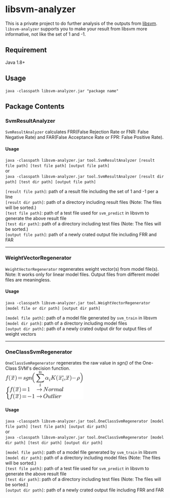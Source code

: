 # libsvm-analyzer
This is a private project to do further analysis of the outputs from [libsvm](https://www.csie.ntu.edu.tw/~cjlin/libsvm/).  
`libsvm-analyzer` supports you to make your result from libsvm more informative, not like the set of 1 and -1.

## Requirement
Java 1.8+

## Usage
`java -classpath libsvm-analyzer.jar "package name"`

## Package Contents
### SvmResultAnalyzer
`SvmResultAnalyzer` calculates FRR(False Rejection Rate or FNR: False Negative Rate) and FAR(False Acceptance Rate or FPR: False Positive Rate).

#### Usage
`java -classpath libsvm-analyzer.jar tool.SvmResultAnalyzer [result file path] [test file path] [output file path]`  
or  
`java -classpath libsvm-analyzer.jar tool.SvmResultAnalyzer [result dir path] [test dir path] [output file path]`  

`[result file path]`: path of a result file including the set of 1 and -1 per a line  
`[result dir path]`: path of a directory including result files (Note: The files will be sorted.)  
`[test file path]`: path of a test file used for `svm_predict` in libsvm to generate the above result file  
`[test dir path]`: path of a directory including test files (Note: The files will be sorted.)  
`[output file path]`: path of a newly crated output file including FRR and FAR  

---
### WeightVectorRegenerator
`WeightVectorRegenerator` regenerates weight vector(s) from model file(s).  
Note: It works only for linear model files. Output files from different model files are meaningless.

#### Usage
`java -classpath libsvm-analyzer.jar tool.WeightVectorRegenerator [model file or dir path] [output dir path]`  

`[model file path]`: path of a model file generated by `svm_train` in libsvm  
`[model dir path]`: path of a directory including model files  
`[output dir path]`: path of a newly crated output dir for output files of weight vectors  

---
### OneClassSvmRegenerator
`OneClassSvmRegenerator` regenerates the raw value in *sgn()* of the One-Class SVM's decision function.  
![one-class svm](./img/one-class-svm.png)

#### Usage
`java -classpath libsvm-analyzer.jar tool.OneClassSvmRegenerator [model file path] [test file path] [output dir path]`  
or  
`java -classpath libsvm-analyzer.jar tool.OneClassSvmRegenerator [model dir path] [test dir path] [output dir path]`  

`[model file path]`: path of a model file generated by `svm_train` in libsvm  
`[model dir path]`: path of a directory including model files (Note: The files will be sorted.)  
`[test file path]`: path of a test file used for `svm_predict` in libsvm to generate the above result file  
`[test dir path]`: path of a directory including test files (Note: The files will be sorted.)  
`[output dir path]`: path of a newly crated output file including FRR and FAR  